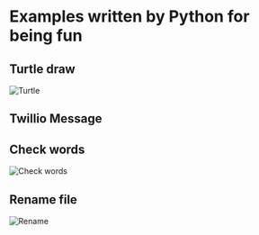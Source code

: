 # Examples written by Python for being fun

## Turtle draw

![Turtle](https://nglthu.github.io/beingFunWithPython/img/turtles.gif)

## Twillio Message

## Check words

![Check words](https://nglthu.github.io/beingFunWithPython/img/allIsGood.png)


## Rename file

![Rename](https://nglthu.github.io/beingFunWithPython/img/rename.png)